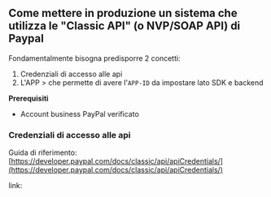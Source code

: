 ## Come mettere in produzione un sistema che utilizza le "Classic API" (o NVP/SOAP API) di Paypal

Fondamentalmente bisogna predisporre 2 concetti:
1. Credenziali di accesso alle api
2. L'APP > che permette di avere l'`APP-ID` da impostare lato SDK e backend

**Prerequisiti**
* Account business PayPal verificato

### Credenziali di accesso alle api
Guida di riferimento: [https://developer.paypal.com/docs/classic/api/apiCredentials/](https://developer.paypal.com/docs/classic/api/apiCredentials/)


link: 
